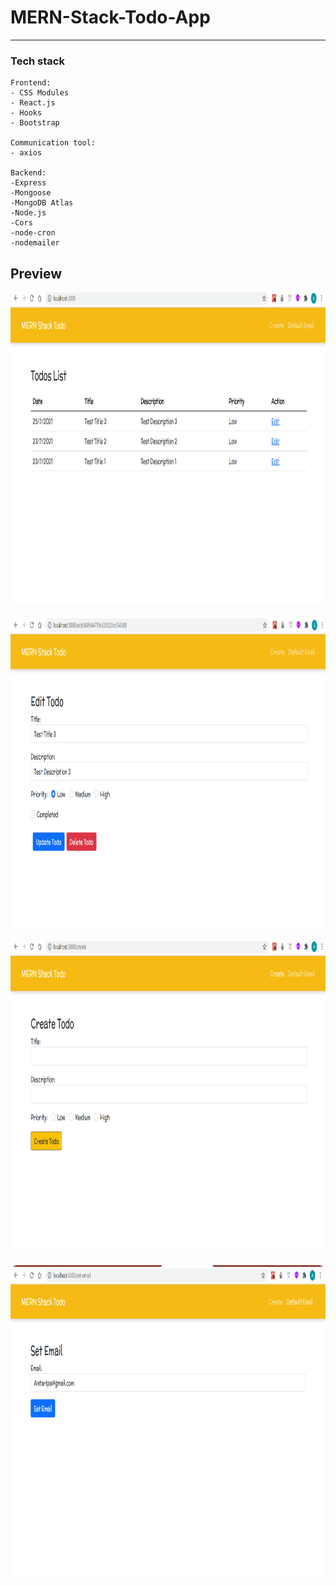 # MERN-Stack-Todo-App

---

### Tech stack

```
Frontend:
- CSS Modules
- React.js
- Hooks
- Bootstrap

Communication tool:
- axios

Backend:
-Express
-Mongoose
-MongoDB Atlas
-Node.js
-Cors
-node-cron
-nodemailer
```


## Preview

<img src="/Preview 1.png" height="500" style="border-radius:10px;margin-bottom:1rem;" />
<img src="/Preview 3.png" height="500" style="border-radius:10px;margin-bottom:1rem;" />
<img src="/Preview 2.png" height="500" style="border-radius:10px;margin-bottom:1rem;" />
<img src="/Preview 4.png" height="500" style="border-radius:10px;margin-bottom:1rem;" />
